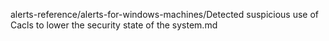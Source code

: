 alerts-reference/alerts-for-windows-machines/Detected suspicious use of Cacls to lower the security state of the system.md